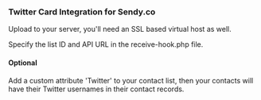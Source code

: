 ### Twitter Card Integration for Sendy.co

Upload to your server, you'll need an SSL based virtual host as well.

Specify the list ID and API URL in the receive-hook.php file.


#### Optional

Add a custom attribute 'Twitter' to your contact list, then your contacts will 
have their Twitter usernames in their contact records.
